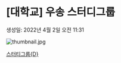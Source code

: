 # [대학교] 우송 스터디그룹

생성일: 2022년 4월 2일 오전 11:31

![thumbnail.jpg](thumbnail%206.jpg)

[스터티그룹{D}](%E1%84%89%E1%85%B3%E1%84%90%E1%85%A5%E1%84%90%E1%85%B5%E1%84%80%E1%85%B3%E1%84%85%E1%85%AE%E1%86%B8%7BD%7D%20f6f71354710a4eaaa2cc369e0e1d001f.csv)